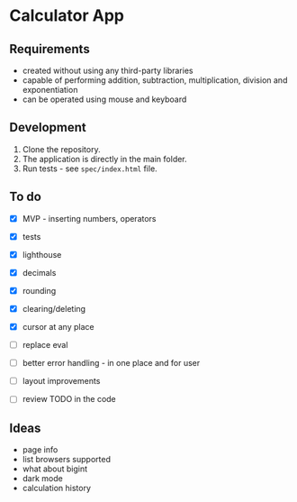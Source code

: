 # Calculator App

## Requirements
- created without using any third-party libraries
- capable of performing addition, subtraction, multiplication, division and exponentiation
- can be operated using mouse and keyboard

## Development
1. Clone the repository.
2. The application is directly in the main folder.
3. Run tests - see `spec/index.html` file.

## To do
- [x] MVP - inserting numbers, operators
- [x] tests
- [x] lighthouse
- [x] decimals
- [x] rounding
- [x] clearing/deleting
- [x] cursor at any place
- [ ] replace eval
- [ ] better error handling - in one place and for user
- [ ] layout improvements
- [ ] review TODO in the code


## Ideas
- page info
- list browsers supported
- what about bigint
- dark mode
- calculation history